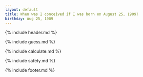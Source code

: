 ```yaml
---
layout: default
title: When was I conceived if I was born on August 25, 1909?
birthday: Aug 25, 1909
---
```


{% include header.md %}

{% include guess.md %}

{% include calculate.md %}

{% include safety.md %}

{% include footer.md %}




